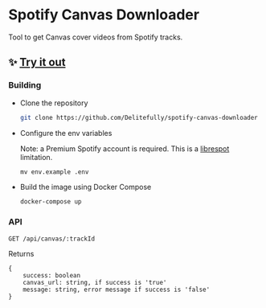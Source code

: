 # Spotify Canvas Downloader
Tool to get Canvas cover videos from Spotify tracks.


## ✨ [Try it out](https://canvastify.delitefully.com)




### Building

- Clone the repository
  ```sh
  git clone https://github.com/Delitefully/spotify-canvas-downloader
  ```
- Configure the env variables

  Note: a Premium Spotify account is required. This is a [librespot](https://github.com/librespot-org/librespot) limitation.
  ```
  mv env.example .env
  ```
- Build the image using Docker Compose
  ```sh
  docker-compose up
  ```

### API

```
GET /api/canvas/:trackId
```
Returns 
```
{
    success: boolean
    canvas_url: string, if success is 'true'
    message: string, error message if success is 'false'
}
```
